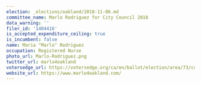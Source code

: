 ```yaml
---
election: _elections/oakland/2018-11-06.md
committee_name: Marlo Rodriguez for City Council 2018
data_warning: ''
filer_id: '1404416'
is_accepted_expenditure_ceiling: true
is_incumbent: false
name: Maria "Marlo" Rodriguez
occupation: Registered Nurse
photo_url: Marlo-Rodriguez.png
twitter_url: marlo4oakland
votersedge_url: https://votersedge.org/ca/en/ballot/election/area/73/contests/contest/17341/candidate/139765?&county=alameda%20county&election_authority_id=1
website_url: https://www.marlo4oakland.com/
---
```


